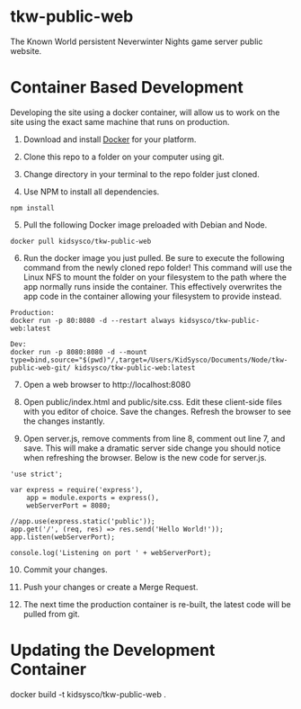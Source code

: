 # tkw-public-web
The Known World persistent Neverwinter Nights game server public website.

# Container Based Development
Developing the site using a docker container, will allow us to work on the site using the exact same machine that runs on production.

1. Download and install [Docker](https://docs.docker.com/engine/installation/) for your platform.

2. Clone this repo to a folder on your computer using git.

3. Change directory in your terminal to the repo folder just cloned.

4. Use NPM to install all dependencies.

```
npm install
```

5. Pull the following Docker image preloaded with Debian and Node. 

```
docker pull kidsysco/tkw-public-web
```

6. Run the docker image you just pulled. Be sure to execute the following command from the newly cloned repo folder! This command will use the Linux NFS to mount the folder on your filesystem to the path where the app normally runs inside the container. This effectively overwrites the app code in the container allowing your filesystem to provide instead.

```
Production:
docker run -p 80:8080 -d --restart always kidsysco/tkw-public-web:latest 

Dev:
docker run -p 8080:8080 -d --mount type=bind,source="$(pwd)"/,target=/Users/KidSysco/Documents/Node/tkw-public-web-git/ kidsysco/tkw-public-web:latest

```

7. Open a web browser to http://localhost:8080

8. Open public/index.html and public/site.css. Edit these client-side files with you editor of choice. Save the changes. Refresh the browser to see the changes instantly.

9. Open server.js, remove comments from line 8, comment out line 7, and save. This will make a dramatic server side change you should notice when refreshing the browser. Below is the new code for server.js.

```
'use strict';

var express = require('express'),
    app = module.exports = express(),
    webServerPort = 8080;

//app.use(express.static('public'));
app.get('/', (req, res) => res.send('Hello World!'));
app.listen(webServerPort);

console.log('Listening on port ' + webServerPort);

```

10. Commit your changes.

11. Push your changes or create a Merge Request.

12. The next time the production container is re-built, the latest code will be pulled from git.

# Updating the Development Container

docker build -t kidsysco/tkw-public-web .

